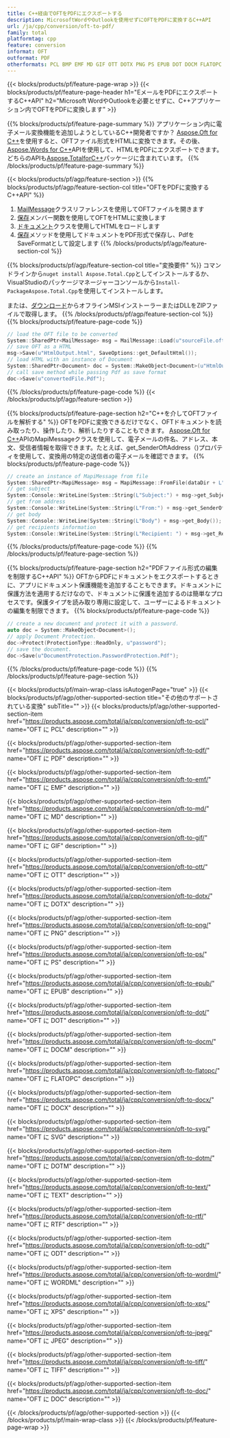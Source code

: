 ```yaml
---
title: C++経由でOFTをPDFにエクスポートする
description: MicrosoftWordやOutlookを使用せずにOFTをPDFに変換するC++API
url: /ja/cpp/conversion/oft-to-pdf/
family: total
platformtag: cpp
feature: conversion
informat: OFT
outformat: PDF
otherformats: PCL BMP EMF MD GIF OTT DOTX PNG PS EPUB DOT DOCM FLATOPC DOCX SVG DOTM TEXT RTF ODT WORDML XPS JPEG TIFF DOC
---
```

{{< blocks/products/pf/feature-page-wrap >}}
{{< blocks/products/pf/feature-page-header h1="EメールをPDFにエクスポートするC++API" h2="Microsoft WordやOutlookを必要とせずに、C++アプリケーション内でOFTをPDFに変換します" >}}

{{% blocks/products/pf/feature-page-summary %}}
アプリケーション内に電子メール変換機能を追加しようとしているC++開発者ですか？ [Aspose.Oft for C++](https://products.aspose.com/oft/cpp/)を使用すると、OFTファイル形式をHTMLに変換できます。その後、[Aspose.Words for C++](https://products.aspose.com/words/cpp/)APIを使用して、HTMLをPDFにエクスポートできます。どちらのAPIも[Aspose.TotalforC++](https://products.aspose.com/total/cpp/)パッケージに含まれています。 
{{% /blocks/products/pf/feature-page-summary  %}}

{{< blocks/products/pf/agp/feature-section >}}
{{% blocks/products/pf/agp/feature-section-col title="OFTをPDFに変換するC++API" %}}
1. [MailMessage](https://reference.aspose.com/oft/cpp/class/aspose.oft.mail_message)クラスリファレンスを使用してOFTファイルを開きます
2. [保存](https://reference.aspose.com/oft/cpp/class/aspose.oft.mail_message#a7e7c6b50c8db5a8bcc6934db02b4a786)メンバー関数を使用してOFTをHTMLに変換します
3. [ドキュメント](https://reference.aspose.com/words/cpp/class/aspose.words.document)クラスを使用してHTMLをロードします
4. [保存](https://reference.aspose.com/words/cpp/class/aspose.words.document#save_string_saveformat)メソッドを使用してドキュメントをPDF形式で保存し、PdfをSaveFormatとして設定します
{{% /blocks/products/pf/agp/feature-section-col %}}

{{% blocks/products/pf/agp/feature-section-col title="変換要件" %}}
コマンドラインから```nuget install Aspose.Total.Cpp```としてインストールするか、VisualStudioのパッケージマネージャーコンソールから```Install-PackageAspose.Total.Cpp```を使用してインストールします。

または、[ダウンロード](https://downloads.aspose.com/total/cpp)からオフラインMSIインストーラーまたはDLLをZIPファイルで取得します。
{{% /blocks/products/pf/agp/feature-section-col %}}
{{% blocks/products/pf/feature-page-code %}}

```cpp
// load the OFT file to be converted
System::SharedPtr<MailMessage> msg = MailMessage::Load(u"sourceFile.oft");
// save OFT as a HTML 
msg->Save(u"HtmlOutput.html", SaveOptions::get_DefaultHtml());  
// load HTML with an instance of Document
System::SharedPtr<Document> doc = System::MakeObject<Document>(u"HtmlOutput.html");
// call save method while passing Pdf as save format
doc->Save(u"convertedFile.Pdf");
```

{{% /blocks/products/pf/feature-page-code %}}
{{< /blocks/products/pf/agp/feature-section >}}

{{% blocks/products/pf/feature-page-section  h2="C++を介してOFTファイルを解析する" %}}
OFTをPDFに変換できるだけでなく、OFTドキュメントを読み取ったり、操作したり、解析したりすることもできます。 [Aspose.Oft for C++](https://products.aspose.com/oft/cpp/)APIのMapiMessageクラスを使用して、電子メールの件名、アドレス、本文、受信者情報を取得できます。たとえば、get_SenderOftAddress（)プロパティを使用して、変換用の特定の送信者の電子メールを確認できます。
{{% blocks/products/pf/feature-page-code %}}

```cpp
// create an instance of MapiMessage from file
System::SharedPtr<MapiMessage> msg = MapiMessage::FromFile(dataDir + L"message.oft");
// get subject
System::Console::WriteLine(System::String(L"Subject:") + msg->get_Subject());
// get from address
System::Console::WriteLine(System::String(L"From:") + msg->get_SenderOftAddress());
// get body
System::Console::WriteLine(System::String(L"Body") + msg->get_Body());
// get recipients information
System::Console::WriteLine(System::String(L"Recipient: ") + msg->get_Recipients());
```
{{% /blocks/products/pf/feature-page-code  %}}
{{% /blocks/products/pf/feature-page-section %}}

{{% blocks/products/pf/feature-page-section  h2="PDFファイル形式の編集を制限するC++API" %}}
OFTからPDFにドキュメントをエクスポートするときに、アプリにドキュメント保護機能を追加することもできます。ドキュメントに保護方法を適用するだけなので、ドキュメントに保護を追加するのは簡単なプロセスです。保護タイプを読み取り専用に設定して、ユーザーによるドキュメントの編集を制限できます。
{{% blocks/products/pf/feature-page-code %}}

```cpp
// create a new document and protect it with a password.
auto doc = System::MakeObject<Document>();
// apply Document Protection.
doc->Protect(ProtectionType::ReadOnly, u"password");
// save the document.
doc->Save(u"DocumentProtection.PasswordProtection.Pdf");
```
{{% /blocks/products/pf/feature-page-code  %}}
{{% /blocks/products/pf/feature-page-section %}}

{{< blocks/products/pf/main-wrap-class isAutogenPage="true" >}}
{{< blocks/products/pf/agp/other-supported-section title="その他のサポートされている変換" subTitle="" >}}
{{< blocks/products/pf/agp/other-supported-section-item href="https://products.aspose.com/total/ja/cpp/conversion/oft-to-pcl/" name="OFT に PCL" description="" >}}

{{< blocks/products/pf/agp/other-supported-section-item href="https://products.aspose.com/total/ja/cpp/conversion/oft-to-pdf/" name="OFT に PDF" description="" >}}

{{< blocks/products/pf/agp/other-supported-section-item href="https://products.aspose.com/total/ja/cpp/conversion/oft-to-emf/" name="OFT に EMF" description="" >}}

{{< blocks/products/pf/agp/other-supported-section-item href="https://products.aspose.com/total/ja/cpp/conversion/oft-to-md/" name="OFT に MD" description="" >}}

{{< blocks/products/pf/agp/other-supported-section-item href="https://products.aspose.com/total/ja/cpp/conversion/oft-to-gif/" name="OFT に GIF" description="" >}}

{{< blocks/products/pf/agp/other-supported-section-item href="https://products.aspose.com/total/ja/cpp/conversion/oft-to-ott/" name="OFT に OTT" description="" >}}

{{< blocks/products/pf/agp/other-supported-section-item href="https://products.aspose.com/total/ja/cpp/conversion/oft-to-dotx/" name="OFT に DOTX" description="" >}}

{{< blocks/products/pf/agp/other-supported-section-item href="https://products.aspose.com/total/ja/cpp/conversion/oft-to-png/" name="OFT に PNG" description="" >}}

{{< blocks/products/pf/agp/other-supported-section-item href="https://products.aspose.com/total/ja/cpp/conversion/oft-to-ps/" name="OFT に PS" description="" >}}

{{< blocks/products/pf/agp/other-supported-section-item href="https://products.aspose.com/total/ja/cpp/conversion/oft-to-epub/" name="OFT に EPUB" description="" >}}

{{< blocks/products/pf/agp/other-supported-section-item href="https://products.aspose.com/total/ja/cpp/conversion/oft-to-dot/" name="OFT に DOT" description="" >}}

{{< blocks/products/pf/agp/other-supported-section-item href="https://products.aspose.com/total/ja/cpp/conversion/oft-to-docm/" name="OFT に DOCM" description="" >}}

{{< blocks/products/pf/agp/other-supported-section-item href="https://products.aspose.com/total/ja/cpp/conversion/oft-to-flatopc/" name="OFT に FLATOPC" description="" >}}

{{< blocks/products/pf/agp/other-supported-section-item href="https://products.aspose.com/total/ja/cpp/conversion/oft-to-docx/" name="OFT に DOCX" description="" >}}

{{< blocks/products/pf/agp/other-supported-section-item href="https://products.aspose.com/total/ja/cpp/conversion/oft-to-svg/" name="OFT に SVG" description="" >}}

{{< blocks/products/pf/agp/other-supported-section-item href="https://products.aspose.com/total/ja/cpp/conversion/oft-to-dotm/" name="OFT に DOTM" description="" >}}

{{< blocks/products/pf/agp/other-supported-section-item href="https://products.aspose.com/total/ja/cpp/conversion/oft-to-text/" name="OFT に TEXT" description="" >}}

{{< blocks/products/pf/agp/other-supported-section-item href="https://products.aspose.com/total/ja/cpp/conversion/oft-to-rtf/" name="OFT に RTF" description="" >}}

{{< blocks/products/pf/agp/other-supported-section-item href="https://products.aspose.com/total/ja/cpp/conversion/oft-to-odt/" name="OFT に ODT" description="" >}}

{{< blocks/products/pf/agp/other-supported-section-item href="https://products.aspose.com/total/ja/cpp/conversion/oft-to-wordml/" name="OFT に WORDML" description="" >}}

{{< blocks/products/pf/agp/other-supported-section-item href="https://products.aspose.com/total/ja/cpp/conversion/oft-to-xps/" name="OFT に XPS" description="" >}}

{{< blocks/products/pf/agp/other-supported-section-item href="https://products.aspose.com/total/ja/cpp/conversion/oft-to-jpeg/" name="OFT に JPEG" description="" >}}

{{< blocks/products/pf/agp/other-supported-section-item href="https://products.aspose.com/total/ja/cpp/conversion/oft-to-tiff/" name="OFT に TIFF" description="" >}}

{{< blocks/products/pf/agp/other-supported-section-item href="https://products.aspose.com/total/ja/cpp/conversion/oft-to-doc/" name="OFT に DOC" description="" >}}


{{< /blocks/products/pf/agp/other-supported-section >}}
{{< /blocks/products/pf/main-wrap-class >}}
{{< /blocks/products/pf/feature-page-wrap >}}